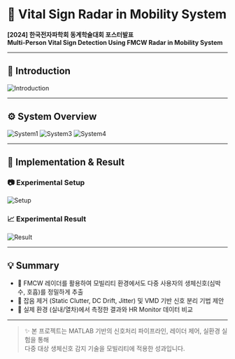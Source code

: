 # 📡 Vital Sign Radar in Mobility System

**[2024] 한국전자파학회 동계학술대회 포스터발표**  
**Multi-Person Vital Sign Detection Using FMCW Radar in Mobility System**

---

## 🧠 Introduction

![Introduction](https://github.com/user-attachments/assets/66f85588-6df0-4a31-acee-4c798ff163ea)

---

## ⚙️ System Overview

![System1](https://github.com/user-attachments/assets/c07fc024-ddd2-4c22-9fc6-53db7439158d)
![System3](https://github.com/user-attachments/assets/f966a8f1-0374-405f-8223-a301bc3b9c9d)
![System4](https://github.com/user-attachments/assets/d6b40495-ef61-4a1a-baa0-08d805effc2f)

---

## 🧪 Implementation & Result

### 📷 Experimental Setup

![Setup](https://github.com/user-attachments/assets/aafc20dc-b01e-4f7f-8547-a4767885943b)

### 📈 Experimental Result

![Result](https://github.com/user-attachments/assets/7a097e84-bf9e-4762-8ab2-0e51534a0d4f) <!-- ← 최신 첨부 이미지 URL -->

---

## 💡 Summary

- 📍 FMCW 레이더를 활용하여 모빌리티 환경에서도 다중 사용자의 생체신호(심박수, 호흡)를 정밀하게 추출
- 📍 잡음 제거 (Static Clutter, DC Drift, Jitter) 및 VMD 기반 신호 분리 기법 제안
- 📍 실제 환경 (실내/열차)에서 측정한 결과와 HR Monitor 데이터 비교

---

> ✨ 본 프로젝트는 MATLAB 기반의 신호처리 파이프라인, 레이더 제어, 실환경 실험을 통해  
다중 대상 생체신호 감지 기술을 모빌리티에 적용한 성과입니다.
